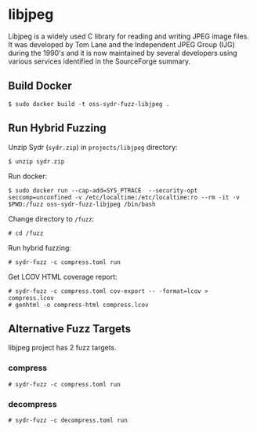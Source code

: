 # libjpeg

Libjpeg is a widely used C library for reading and writing JPEG image files. 
It was developed by Tom Lane and the Independent JPEG Group (IJG) during the 1990's 
and it is now maintained by several developers using various services 
identified in the SourceForge summary. 

## Build Docker

    $ sudo docker build -t oss-sydr-fuzz-libjpeg .

## Run Hybrid Fuzzing

Unzip Sydr (`sydr.zip`) in `projects/libjpeg` directory:

    $ unzip sydr.zip

Run docker:

    $ sudo docker run --cap-add=SYS_PTRACE  --security-opt seccomp=unconfined -v /etc/localtime:/etc/localtime:ro --rm -it -v $PWD:/fuzz oss-sydr-fuzz-libjpeg /bin/bash

Change directory to `/fuzz`:

    # cd /fuzz

Run hybrid fuzzing:

    # sydr-fuzz -c compress.toml run

Get LCOV HTML coverage report:

    # sydr-fuzz -c compress.toml cov-export -- -format=lcov > compress.lcov
    # genhtml -o compress-html compress.lcov

## Alternative Fuzz Targets

libjpeg project has 2 fuzz targets.

### compress

    # sydr-fuzz -c compress.toml run

### decompress

    # sydr-fuzz -c decompress.toml run

